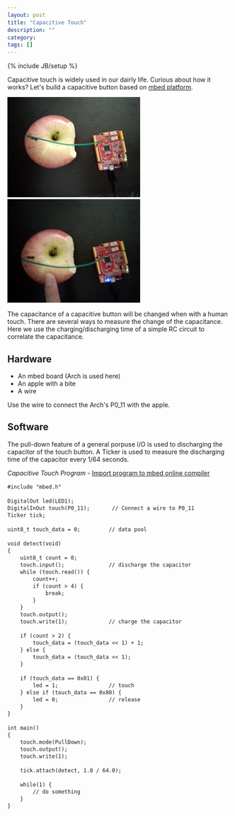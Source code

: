 ```yaml
---
layout: post
title: "Capacitive Touch"
description: ""
category: 
tags: []
---
```

{% include JB/setup %}

Capacitive touch is widely used in our dairly life. Curious about how it works?
Let's build a capacitive button based on [mbed platform](http://mbed.org).

![Capacitive Touch](/assets/images/capacitive_touch.jpg)

The capacitance of a capacitive button will be changed when with a human touch.
There are several ways to measure the change of the capacitance. Here we use the
charging/discharging time of a simple RC circuit to correlate the capacitance.

## Hardware
+ An mbed board (Arch is used here)
+ An apple with a bite
+ A wire

Use the wire to connect the Arch's P0_11 with the apple.

## Software
The pull-down feature of a general porpuse I/O is used to discharging the 
capacitor of the touch button. A Ticker is used to measure the discharging time 
of the capacitor every 1/64 seconds.

*Capacitive Touch Program* - [Import program to mbed online compiler](https://mbed.org/compiler/#import:/users/yihui/code/Arch_Capacitive_Touch/;platform:Seeeduino-Arch)

~~~{.cpp}
#include "mbed.h"
 
DigitalOut led(LED1);
DigitalInOut touch(P0_11);       // Connect a wire to P0_11
Ticker tick;
 
uint8_t touch_data = 0;         // data pool
 
void detect(void)
{
    uint8_t count = 0;
    touch.input();              // discharge the capacitor
    while (touch.read()) {
        count++;
        if (count > 4) {
            break;
        }
    }
    touch.output();
    touch.write(1);             // charge the capacitor
    
    if (count > 2) {
        touch_data = (touch_data << 1) + 1;
    } else {
        touch_data = (touch_data << 1);
    }
    
    if (touch_data == 0x01) {
        led = 1;                // touch
    } else if (touch_data == 0x80) {
        led = 0;                // release
    }
}
 
int main()
{
    touch.mode(PullDown);
    touch.output();
    touch.write(1);
    
    tick.attach(detect, 1.0 / 64.0);
    
    while(1) {
        // do something
    }
}
~~~

